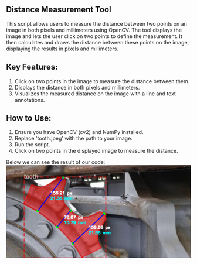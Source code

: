 ## Distance Measurement Tool

This script allows users to measure the distance between two points on an image in both pixels and millimeters using OpenCV. The tool displays the image and lets the user click on two points to define the measurement. It then calculates and draws the distance between these points on the image, displaying the results in pixels and millimeters.

## Key Features:

1. Click on two points in the image to measure the distance between them.
2. Displays the distance in both pixels and millimeters.
3. Visualizes the measured distance on the image with a line and text annotations.

## How to Use:

1. Ensure you have OpenCV (cv2) and NumPy installed.
2. Replace 'tooth.jpeg' with the path to your image.
3. Run the script.
4. Click on two points in the displayed image to measure the distance.

Below we can see the result of our code:
![Example](https://github.com/SaraBallkoci/OpenCV-measure/blob/master/result.PNG)
